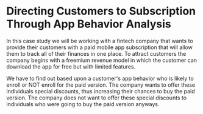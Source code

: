 # Directing Customers to Subscription Through App Behavior Analysis
In this case study we will be working with a fintech company that wants to provide their customers with a paid mobile app subscription that will allow them to track all of their finances in one place. To attract customers the company begins with a freemium revenue model in which the customer can download the app for free but with limited features.

We have to find out based upon a customer's app behavior who is likely to enroll or NOT enroll for the paid version. The company wants to offer these individuals special discounts, thus increasing their chances to buy the paid version.
The company does not want to offer these special discounts to individuals who were going to buy the paid version anyways.
